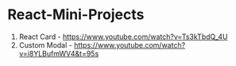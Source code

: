 # React-Mini-Projects
1. React Card - https://www.youtube.com/watch?v=Ts3kTbdQ_4U
2. Custom Modal - https://www.youtube.com/watch?v=i8YLBufmWV4&t=95s
